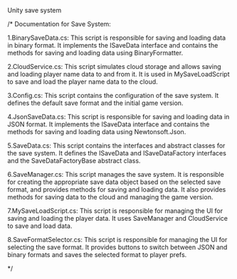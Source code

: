 Unity save system

/*
Documentation for Save System:

1.BinarySaveData.cs: This script is responsible for saving and loading data in binary format. It implements the ISaveData interface and contains the methods for saving and loading data using BinaryFormatter.


2.CloudService.cs: This script simulates cloud storage and allows saving and loading player name data to and from it. It is used in MySaveLoadScript to save and load the player name data to the cloud.


3.Config.cs: This script contains the configuration of the save system. It defines the default save format and the initial game version.


4.JsonSaveData.cs: This script is responsible for saving and loading data in JSON format. It implements the ISaveData interface and contains the methods for saving and loading data using Newtonsoft.Json.


5.SaveData.cs: This script contains the interfaces and abstract classes for the save system. It defines the ISaveData and ISaveDataFactory interfaces and the SaveDataFactoryBase abstract class.


6.SaveManager.cs: This script manages the save system. It is responsible for creating the appropriate save data object based on the selected save format, and provides methods for saving and loading data. It also provides methods for saving data to the cloud and managing the game version.


7.MySaveLoadScript.cs: This script is responsible for managing the UI for saving and loading the player data. It uses SaveManager and CloudService to save and load data.


8.SaveFormatSelector.cs: This script is responsible for managing the UI for selecting the save format. It provides buttons to switch between JSON and binary formats and saves the selected format to player prefs.

*/
